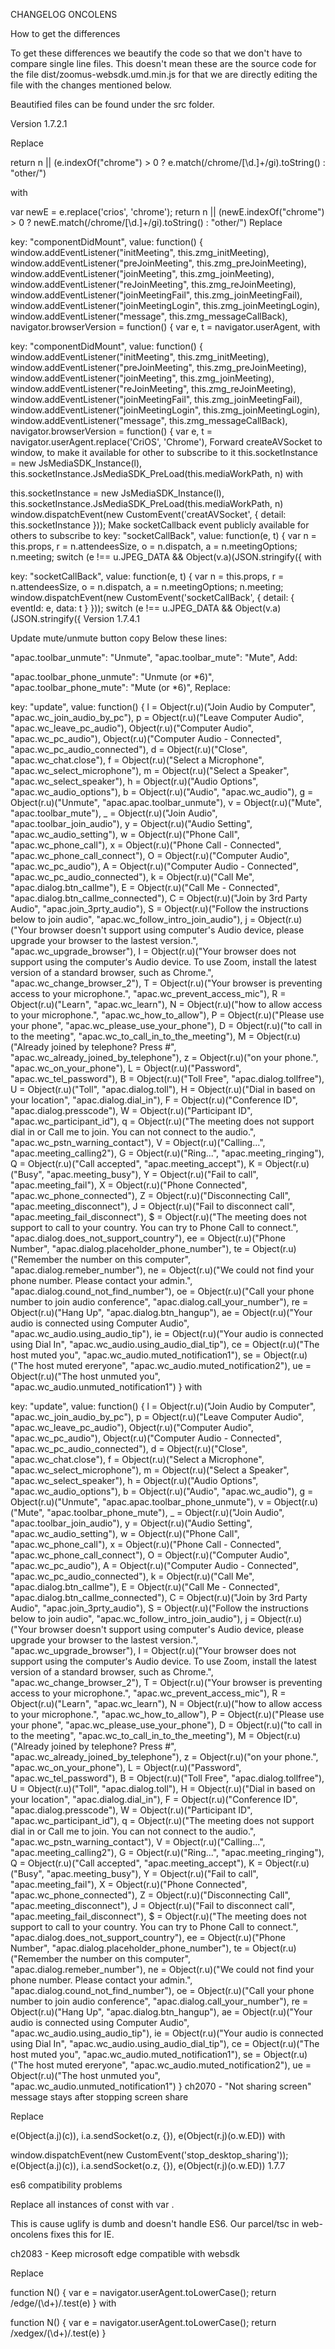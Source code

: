 CHANGELOG ONCOLENS

How to get the differences

To get these differences we beautify the code so that we don't have to compare single line files. This doesn't mean these are the source code for the file dist/zoomus-websdk.umd.min.js for that we are directly editing the file with the changes mentioned below.

Beautified files can be found under the src folder.

Version 1.7.2.1

Replace

return n || (e.indexOf("chrome") > 0 ? e.match(/chrome\/[\d.]+/gi).toString() : "other/")

with

var newE = e.replace('crios', 'chrome');
return n || (newE.indexOf("chrome") > 0 ? newE.match(/chrome\/[\d.]+/gi).toString() : "other/")
Replace

key: "componentDidMount",
value: function() {
    window.addEventListener("initMeeting", this.zmg_initMeeting), window.addEventListener("preJoinMeeting", this.zmg_preJoinMeeting), window.addEventListener("joinMeeting", this.zmg_joinMeeting), window.addEventListener("reJoinMeeting", this.zmg_reJoinMeeting), window.addEventListener("joinMeetingFail", this.zmg_joinMeetingFail), window.addEventListener("joinMeetingLogin", this.zmg_joinMeetingLogin), window.addEventListener("message", this.zmg_messageCallBack), navigator.browserVersion = function() {
        var e, t = navigator.userAgent,
with

key: "componentDidMount",
value: function() {
    window.addEventListener("initMeeting", this.zmg_initMeeting), window.addEventListener("preJoinMeeting", this.zmg_preJoinMeeting), window.addEventListener("joinMeeting", this.zmg_joinMeeting), window.addEventListener("reJoinMeeting", this.zmg_reJoinMeeting), window.addEventListener("joinMeetingFail", this.zmg_joinMeetingFail), window.addEventListener("joinMeetingLogin", this.zmg_joinMeetingLogin), window.addEventListener("message", this.zmg_messageCallBack), navigator.browserVersion = function() {
        var e, t = navigator.userAgent.replace('CriOS', 'Chrome'),
Forward createAVSocket to window, to make it available for other to subscribe to it
this.socketInstance = new JsMediaSDK_Instance(l), this.socketInstance.JsMediaSDK_PreLoad(this.mediaWorkPath, n)
with

this.socketInstance = new JsMediaSDK_Instance(l), this.socketInstance.JsMediaSDK_PreLoad(this.mediaWorkPath, n)
window.dispatchEvent(new CustomEvent('creatAVSocket', {
                        detail: this.socketInstance
                    }));
Make socketCallback event publicly available for others to subscribe to
key: "socketCallBack",
value: function(e, t) {
    var n = this.props,
    r = n.attendeesSize,
    o = n.dispatch,
    a = n.meetingOptions;
    n.meeting;
    switch (e !== u.JPEG_DATA && Object(v.a)(JSON.stringify({
with

key: "socketCallBack",
value: function(e, t) {
    var n = this.props,
    r = n.attendeesSize,
    o = n.dispatch,
    a = n.meetingOptions;
    n.meeting;
    window.dispatchEvent(new CustomEvent('socketCallBack', {
        detail: {
            eventId: e,
            data: t
        }
    }));
    switch (e !== u.JPEG_DATA && Object(v.a)(JSON.stringify({
Version 1.7.4.1

Update mute/unmute button copy
Below these lines:

"apac.toolbar_unmute": "Unmute",
"apac.toolbar_mute": "Mute",
Add:

"apac.toolbar_phone_unmute": "Unmute (or *6)",
"apac.toolbar_phone_mute": "Mute (or *6)",
Replace:

key: "update",
                    value: function() {
                        l = Object(r.u)("Join Audio by Computer", "apac.wc_join_audio_by_pc"), p = Object(r.u)("Leave Computer Audio", "apac.wc_leave_pc_audio"), Object(r.u)("Computer Audio", "apac.wc_pc_audio"), Object(r.u)("Computer Audio - Connected", "apac.wc_pc_audio_connected"), d = Object(r.u)("Close", "apac.wc_chat.close"), f = Object(r.u)("Select a Microphone", "apac.wc_select_microphone"), m = Object(r.u)("Select a Speaker", "apac.wc_select_speaker"), h = Object(r.u)("Audio Options", "apac.wc_audio_options"), b = Object(r.u)("Audio", "apac.wc_audio"), g = Object(r.u)("Unmute", "apac.apac.toolbar_unmute"), v = Object(r.u)("Mute", "apac.toolbar_mute"), _ = Object(r.u)("Join Audio", "apac.toolbar_join_audio"), y = Object(r.u)("Audio Setting", "apac.wc_audio_setting"), w = Object(r.u)("Phone Call", "apac.wc_phone_call"), x = Object(r.u)("Phone Call - Connected", "apac.wc_phone_call_connect"), O = Object(r.u)("Computer Audio", "apac.wc_pc_audio"), A = Object(r.u)("Computer Audio - Connected", "apac.wc_pc_audio_connected"), k = Object(r.u)("Call Me", "apac.dialog.btn_callme"), E = Object(r.u)("Call Me - Connected", "apac.dialog.btn_callme_connected"), C = Object(r.u)("Join by 3rd Party Audio", "apac.join_3prty_audio"), S = Object(r.u)("Follow the instructions below to join audio", "apac.wc_follow_intro_join_audio"), j = Object(r.u)("Your browser doesn't support using computer's Audio device, please upgrade your browser to the lastest version.", "apac.wc_upgrade_browser"), I = Object(r.u)("Your browser does not support using the computer's Audio device. To use Zoom, install the latest version of a standard browser, such as Chrome.", "apac.wc_change_browser_2"), T = Object(r.u)("Your browser is preventing access to your microphone.", "apac.wc_prevent_access_mic"), R = Object(r.u)("Learn", "apac.wc_learn"), N = Object(r.u)("how to allow access to your microphone.", "apac.wc_how_to_allow"), P = Object(r.u)("Please use your phone", "apac.wc_please_use_your_phone"), D = Object(r.u)("to call in to the meeting", "apac.wc_to_call_in_to_the_meeting"), M = Object(r.u)("Already joined by telephone? Press #", "apac.wc_already_joined_by_telephone"), z = Object(r.u)("on your phone.", "apac.wc_on_your_phone"), L = Object(r.u)("Password", "apac.wc_tel_password"), B = Object(r.u)("Toll Free", "apac.dialog.tollfree"), U = Object(r.u)("Toll", "apac.dialog.toll"), H = Object(r.u)("Dial in based on your location", "apac.dialog.dial_in"), F = Object(r.u)("Conference ID", "apac.dialog.presscode"), W = Object(r.u)("Participant ID", "apac.wc_participant_id"), q = Object(r.u)("The meeting does not support dial in or Call me to join. You can not connect to the audio.", "apac.wc_pstn_warning_contact"), V = Object(r.u)("Calling...", "apac.meeting_calling2"), G = Object(r.u)("Ring...", "apac.meeting_ringing"), Q = Object(r.u)("Call accepted", "apac.meeting_accept"), K = Object(r.u)("Busy", "apac.meeting_busy"), Y = Object(r.u)("Fail to call", "apac.meeting_fail"), X = Object(r.u)("Phone Connected", "apac.wc_phone_connected"), Z = Object(r.u)("Disconnecting Call", "apac.meeting_disconnect"), J = Object(r.u)("Fail to disconnect call", "apac.meeting_fail_disconnect"), $ = Object(r.u)("The meeting does not support to call to your country. You can try to Phone Call to connect.", "apac.dialog.does_not_support_country"), ee = Object(r.u)("Phone Number", "apac.dialog.placeholder_phone_number"), te = Object(r.u)("Remember the number on this computer", "apac.dialog.remeber_number"), ne = Object(r.u)("We could not find your phone number. Please contact your admin.", "apac.dialog.cound_not_find_number"), oe = Object(r.u)("Call your phone number to join audio conference", "apac.dialog.call_your_number"), re = Object(r.u)("Hang Up", "apac.dialog.btn_hangup"), ae = Object(r.u)("Your audio is connected using Computer Audio", "apac.wc_audio.using_audio_tip"), ie = Object(r.u)("Your audio is connected using Dial In", "apac.wc_audio.using_audio_dial_tip"), ce = Object(r.u)("The host muted you", "apac.wc_audio.muted_notification1"), se = Object(r.u)("The host muted ereryone", "apac.wc_audio.muted_notification2"), ue = Object(r.u)("The host unmuted you", "apac.wc_audio.unmuted_notification1")
                    }
with

key: "update",
                    value: function() {
                        l = Object(r.u)("Join Audio by Computer", "apac.wc_join_audio_by_pc"), p = Object(r.u)("Leave Computer Audio", "apac.wc_leave_pc_audio"), Object(r.u)("Computer Audio", "apac.wc_pc_audio"), Object(r.u)("Computer Audio - Connected", "apac.wc_pc_audio_connected"), d = Object(r.u)("Close", "apac.wc_chat.close"), f = Object(r.u)("Select a Microphone", "apac.wc_select_microphone"), m = Object(r.u)("Select a Speaker", "apac.wc_select_speaker"), h = Object(r.u)("Audio Options", "apac.wc_audio_options"), b = Object(r.u)("Audio", "apac.wc_audio"), g = Object(r.u)("Unmute", "apac.apac.toolbar_phone_unmute"), v = Object(r.u)("Mute", "apac.toolbar_phone_mute"), _ = Object(r.u)("Join Audio", "apac.toolbar_join_audio"), y = Object(r.u)("Audio Setting", "apac.wc_audio_setting"), w = Object(r.u)("Phone Call", "apac.wc_phone_call"), x = Object(r.u)("Phone Call - Connected", "apac.wc_phone_call_connect"), O = Object(r.u)("Computer Audio", "apac.wc_pc_audio"), A = Object(r.u)("Computer Audio - Connected", "apac.wc_pc_audio_connected"), k = Object(r.u)("Call Me", "apac.dialog.btn_callme"), E = Object(r.u)("Call Me - Connected", "apac.dialog.btn_callme_connected"), C = Object(r.u)("Join by 3rd Party Audio", "apac.join_3prty_audio"), S = Object(r.u)("Follow the instructions below to join audio", "apac.wc_follow_intro_join_audio"), j = Object(r.u)("Your browser doesn't support using computer's Audio device, please upgrade your browser to the lastest version.", "apac.wc_upgrade_browser"), I = Object(r.u)("Your browser does not support using the computer's Audio device. To use Zoom, install the latest version of a standard browser, such as Chrome.", "apac.wc_change_browser_2"), T = Object(r.u)("Your browser is preventing access to your microphone.", "apac.wc_prevent_access_mic"), R = Object(r.u)("Learn", "apac.wc_learn"), N = Object(r.u)("how to allow access to your microphone.", "apac.wc_how_to_allow"), P = Object(r.u)("Please use your phone", "apac.wc_please_use_your_phone"), D = Object(r.u)("to call in to the meeting", "apac.wc_to_call_in_to_the_meeting"), M = Object(r.u)("Already joined by telephone? Press #", "apac.wc_already_joined_by_telephone"), z = Object(r.u)("on your phone.", "apac.wc_on_your_phone"), L = Object(r.u)("Password", "apac.wc_tel_password"), B = Object(r.u)("Toll Free", "apac.dialog.tollfree"), U = Object(r.u)("Toll", "apac.dialog.toll"), H = Object(r.u)("Dial in based on your location", "apac.dialog.dial_in"), F = Object(r.u)("Conference ID", "apac.dialog.presscode"), W = Object(r.u)("Participant ID", "apac.wc_participant_id"), q = Object(r.u)("The meeting does not support dial in or Call me to join. You can not connect to the audio.", "apac.wc_pstn_warning_contact"), V = Object(r.u)("Calling...", "apac.meeting_calling2"), G = Object(r.u)("Ring...", "apac.meeting_ringing"), Q = Object(r.u)("Call accepted", "apac.meeting_accept"), K = Object(r.u)("Busy", "apac.meeting_busy"), Y = Object(r.u)("Fail to call", "apac.meeting_fail"), X = Object(r.u)("Phone Connected", "apac.wc_phone_connected"), Z = Object(r.u)("Disconnecting Call", "apac.meeting_disconnect"), J = Object(r.u)("Fail to disconnect call", "apac.meeting_fail_disconnect"), $ = Object(r.u)("The meeting does not support to call to your country. You can try to Phone Call to connect.", "apac.dialog.does_not_support_country"), ee = Object(r.u)("Phone Number", "apac.dialog.placeholder_phone_number"), te = Object(r.u)("Remember the number on this computer", "apac.dialog.remeber_number"), ne = Object(r.u)("We could not find your phone number. Please contact your admin.", "apac.dialog.cound_not_find_number"), oe = Object(r.u)("Call your phone number to join audio conference", "apac.dialog.call_your_number"), re = Object(r.u)("Hang Up", "apac.dialog.btn_hangup"), ae = Object(r.u)("Your audio is connected using Computer Audio", "apac.wc_audio.using_audio_tip"), ie = Object(r.u)("Your audio is connected using Dial In", "apac.wc_audio.using_audio_dial_tip"), ce = Object(r.u)("The host muted you", "apac.wc_audio.muted_notification1"), se = Object(r.u)("The host muted ereryone", "apac.wc_audio.muted_notification2"), ue = Object(r.u)("The host unmuted you", "apac.wc_audio.unmuted_notification1")
                    }
ch2070 - "Not sharing screen" message stays after stopping screen share

Replace

e(Object(a.j)(c)), i.a.sendSocket(o.z, {}), e(Object(r.j)(o.w.ED))
with

window.dispatchEvent(new CustomEvent('stop_desktop_sharing'));
                    e(Object(a.j)(c)), i.a.sendSocket(o.z, {}), e(Object(r.j)(o.w.ED))
1.7.7

es6 compatibility problems

Replace all instances of const with var .

This is cause uglify is dumb and doesn't handle ES6. Our parcel/tsc in web-oncolens fixes this for IE.

ch2083 - Keep microsoft edge compatible with websdk

Replace

function N() {
            var e = navigator.userAgent.toLowerCase();
            return /edge\/(\d+)/.test(e)
        }
with

function N() {
            var e = navigator.userAgent.toLowerCase();
            return /xedgex\/(\d+)/.test(e)
        }